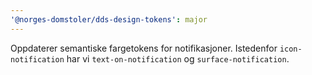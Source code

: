 ```yaml
---
'@norges-domstoler/dds-design-tokens': major
---
```


Oppdaterer semantiske fargetokens for notifikasjoner. Istedenfor `icon-notification` har vi `text-on-notification` og `surface-notification`.
